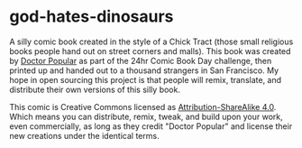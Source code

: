# god-hates-dinosaurs

A silly comic book created in the style of a Chick Tract (those small religious books people hand out on street corners and malls). This book was created by [Doctor Popular] as part of the 24hr Comic Book Day challenge, then printed up and handed out to a thousand strangers in San Francisco. My hope in open sourcing this project is that people will remix, translate, and distribute their own versions of this silly book. 

This comic is Creative Commons licensed as [Attribution-ShareAlike 4.0]. Which means you can distribute, remix, tweak, and build upon your work, even commercially, as long as they credit "Doctor Popular" and license their new creations under the identical terms.

[Doctor Popular]: <http://www.docpop.org/>
[Attribution-ShareAlike 4.0]: <https://creativecommons.org/licenses/by-sa/4.0/>
